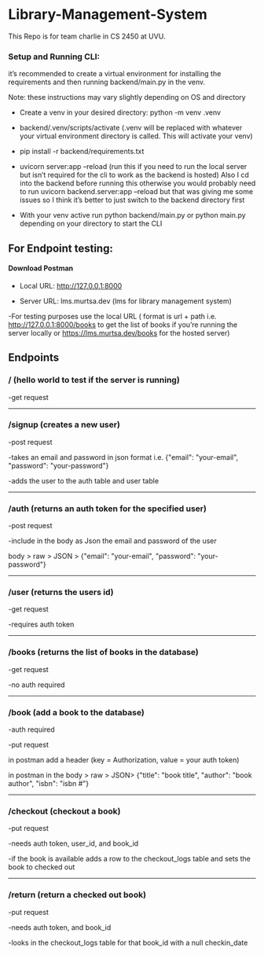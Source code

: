 # Library-Management-System

This Repo is for team charlie in CS 2450 at UVU. 

### Setup and Running CLI: 
it’s recommended to create a virtual environment for installing the requirements and then running backend/main.py in the venv. 

Note: these instructions may vary slightly depending on OS and directory 

 

- Create a venv in your desired directory: python -m venv .venv 
- backend/.venv/scripts/activate (.venv will be replaced with whatever your virtual environment directory is called. This will activate your venv) 

- pip install -r backend/requirements.txt 

- uvicorn server:app –reload (run this if you need to run the local server but isn’t required for the cli to work as the backend is hosted) Also I cd into the backend before running this otherwise you would probably need to run uvicorn backend.server:app –reload but that was giving me some issues so I think it’s better to just switch to the backend directory first 

- With your venv active run python backend/main.py or python main.py depending on your directory to start the CLI 

 

## For Endpoint testing: 

#### Download Postman 

 

- Local URL: http://127.0.0.1:8000 

- Server URL: lms.murtsa.dev (lms for library management system) 

-For testing purposes use the local URL 
( format is url + path i.e. http://127.0.0.1:8000/books to get the list of books if you’re running the server locally or https://lms.murtsa.dev/books for the hosted server)


## Endpoints


### / (hello world to test if the server is running) 


-get request 

 ---

### /signup (creates a new user) 



-post request 

-takes an email and password in json format i.e. {"email": "your-email", "password": "your-password"} 

-adds the user to the auth table and user table 

 ---

### /auth (returns an auth token for the specified user) 



-post request 

-include in the body as Json the email and password of the user 

body > raw > JSON > {"email": "your-email", "password": "your-password"} 

 ---

### /user (returns the users id) 



-get request 

-requires auth token 

 ---

### /books (returns the list of books in the database) 



-get request 

-no auth required 

 ---

### /book (add a book to the database) 



-auth required 

-put request 

in postman add a header (key = Authorization, value = your auth token) 

in postman in the body > raw > JSON> {"title": "book title", "author": "book author", "isbn": "isbn #"} 

 ---

### /checkout (checkout a book) 



-put request 

-needs auth token, user_id, and book_id 

-if the book is available adds a row to the checkout_logs table and sets the book to checked out 

 ---

### /return (return a checked out book) 



-put request 

-needs auth token, and book_id 

-looks in the checkout_logs table for that book_id with a null checkin_date 

 

 

 
 
